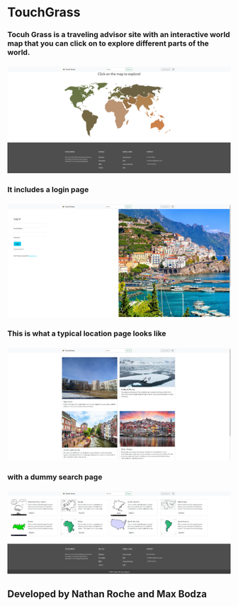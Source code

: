 # TouchGrass
### Tocuh Grass is a traveling advisor site with an interactive world map that you can click on to explore different parts of the world.
### ![Interactive map](./img/index.png)
### It includes a login page
### ![login page](./img/login.png)
### This is what a typical location page looks like
### ![landing page](./img/location.png)
### with a dummy search page
### ![search page](./img/search.png)
## Developed by Nathan Roche and Max Bodza